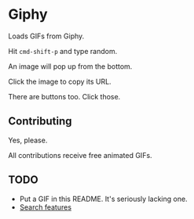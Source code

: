 # Giphy

Loads GIFs from Giphy.

Hit `cmd-shift-p` and type random.

An image will pop up from the bottom.

Click the image to copy its URL.

There are buttons too. Click those.

## Contributing

Yes, please.

All contributions receive free animated GIFs.

## TODO

* Put a GIF in this README. It's seriously lacking one.
* [Search features](https://github.com/giphy/GiphyAPI#search-endpoint)
